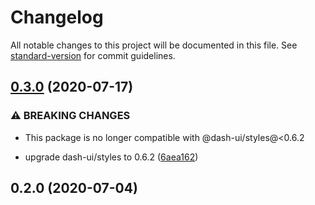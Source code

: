 # Changelog

All notable changes to this project will be documented in this file. See [standard-version](https://github.com/conventional-changelog/standard-version) for commit guidelines.

## [0.3.0](https://github.com/dash-ui/transition/compare/v0.2.0...v0.3.0) (2020-07-17)

### ⚠ BREAKING CHANGES

- This package is no longer compatible with @dash-ui/styles@<0.6.2

- upgrade dash-ui/styles to 0.6.2 ([6aea162](https://github.com/dash-ui/transition/commit/6aea162b7997c418515c98feb996575b374b939d))

## 0.2.0 (2020-07-04)
